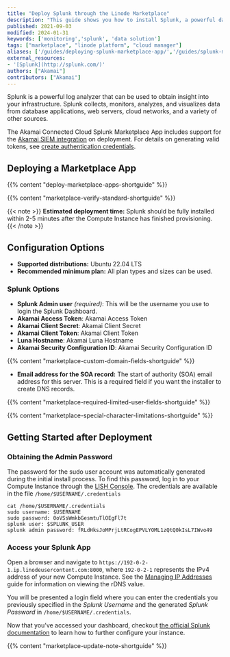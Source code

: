 ```yaml
---
title: "Deploy Splunk through the Linode Marketplace"
description: "This guide shows you how to install Splunk, a powerful data solution that collects, monitors, analyzes, and visualizes data, using the Linode One-Click Marketplace."
published: 2021-09-03
modified: 2024-01-31
keywords: ['monitoring','splunk', 'data solution']
tags: ["marketplace", "linode platform", "cloud manager"]
aliases: ['/guides/deploying-splunk-marketplace-app/','/guides/splunk-marketplace-app/']
external_resources:
- '[Splunk](http://splunk.com/)'
authors: ["Akamai"]
contributors: ["Akamai"]
---
```


Splunk is a powerful log analyzer that can be used to obtain insight into your infrastructure. Splunk collects, monitors, analyzes, and visualizes data from database applications, web servers, cloud networks, and a variety of other sources.

The Akamai Connected Cloud Splunk Marketplace App includes support for the [Akamai SIEM integration](https://techdocs.akamai.com/siem-integration/docs/akamai-siem-integration-for-splunk-and-cef-syslog) on deployment. For details on generating valid tokens, see [create authentication credentials](https://techdocs.akamai.com/developer/docs/set-up-authentication-credentials).

## Deploying a Marketplace App

{{% content "deploy-marketplace-apps-shortguide" %}}

{{% content "marketplace-verify-standard-shortguide" %}}

{{< note >}}
**Estimated deployment time:** Splunk should be fully installed within 2-5 minutes after the Compute Instance has finished provisioning.
{{< /note >}}

## Configuration Options

- **Supported distributions:** Ubuntu 22.04 LTS
- **Recommended minimum plan:** All plan types and sizes can be used.

### Splunk Options

- **Splunk Admin user** *(required)*: This will be the username you use to login the Splunk Dashboard.
- **Akamai Access Token**: Akamai Access Token
- **Akamai Client Secret**: Akamai Client Secret
- **Akamai Client Token**: Akamai Client Token
- **Luna Hostname**: Akamai Luna Hostname
- **Akamai Security Configuration ID**: Akamai Security Configuration ID

{{% content "marketplace-custom-domain-fields-shortguide" %}}
- **Email address for the SOA record:** The start of authority (SOA) email address for this server. This is a required field if you want the installer to create DNS records.

{{% content "marketplace-required-limited-user-fields-shortguide" %}}

{{% content "marketplace-special-character-limitations-shortguide" %}}

## Getting Started after Deployment

### Obtaining the Admin Password

The password for the sudo user account was automatically generated during the initial install process. To find this password, log in to your Compute Instance through the [LISH Console](/docs/products/compute/compute-instances/guides/lish/#through-cloud-manager-weblish). The credentials are available in the file `/home/$USERNAME/.credentials`
```
cat /home/$USERNAME/.credentials
sudo username: $USERNAME
sudo password: 0oVSsWmkbGesmtuTlOEgFl7t
splunk user: $SPLUNK_USER
splunk admin password: fRLdHksJoMPrjLtRCogEPVLYOML1zQtQ0kIsL7IWvo49
```

### Access your Splunk App

Open a browser and navigate to `https://192-0-2-1.ip.linodeusercontent.com:8000`, where `192-0-2-1` represents the IPv4 address of your new Compute Instance. See the [Managing IP Addresses](/docs/products/compute/compute-instances/guides/manage-ip-addresses/#configuring-rdns) guide for information on viewing the rDNS value.

You will be presented a login field where you can enter the credentials you previously specified in the *Splunk Username* and the generated *Splunk Password* in `/home/$USERNAME/.credentials`.

Now that you’ve accessed your dashboard, checkout [the official Splunk documentation](https://docs.splunk.com/Documentation/Splunk) to learn how to further configure your instance.

{{% content "marketplace-update-note-shortguide" %}}